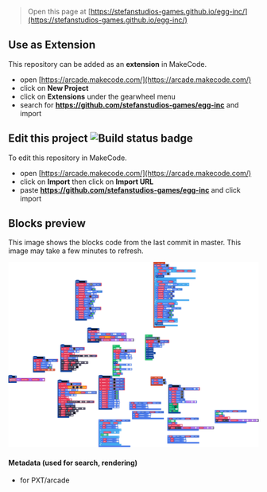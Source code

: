  


> Open this page at [https://stefanstudios-games.github.io/egg-inc/](https://stefanstudios-games.github.io/egg-inc/)

## Use as Extension

This repository can be added as an **extension** in MakeCode.

* open [https://arcade.makecode.com/](https://arcade.makecode.com/)
* click on **New Project**
* click on **Extensions** under the gearwheel menu
* search for **https://github.com/stefanstudios-games/egg-inc** and import

## Edit this project ![Build status badge](https://github.com/stefanstudios-games/egg-inc/workflows/MakeCode/badge.svg)

To edit this repository in MakeCode.

* open [https://arcade.makecode.com/](https://arcade.makecode.com/)
* click on **Import** then click on **Import URL**
* paste **https://github.com/stefanstudios-games/egg-inc** and click import

## Blocks preview

This image shows the blocks code from the last commit in master.
This image may take a few minutes to refresh.

![A rendered view of the blocks](https://github.com/stefanstudios-games/egg-inc/raw/master/.github/makecode/blocks.png)

#### Metadata (used for search, rendering)

* for PXT/arcade
<script src="https://makecode.com/gh-pages-embed.js"></script><script>makeCodeRender("{{ site.makecode.home_url }}", "{{ site.github.owner_name }}/{{ site.github.repository_name }}");</script>
